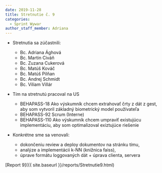 ```yaml
---
date: 2019-11-28
title: Stretnutie č. 9
categories:
  - Sprint Wywar
author_staff_member: Adriana
---
```

- Stretnutia sa zúčastnili:
    - Bc. Adriana Ághová
    - Bc. Martin Civáň
    - Bc. Zuzana Cukerová
    - Bc. Matúš Kováč
    - Bc. Matúš Pilňan
    - Bc. Andrej Schmidt
    - Bc. Viliam Villár
    
- Tím na stretnutú pracoval na US
    - BEHAPASS-18 Ako výskumník chcem extrahovať črty z dát z gest, aby som vytvoril základný biometrický model používateľa
    - BEHAPASS-92 Scrum (Interne)
    - BEHAPASS-110 Ako výskumník chcem umpraviť existujúcu implementáciu, aby som optimalizoval exiztujúce riešenie
- Konkrétne sme sa venovali:
    - dokončeniu review a deploy dokumentov na stránku tímu,
    - analýze a implementácii k-NN (knižnica faiss),
    - úprave formátu loggovaných dát + úprava clienta, servera


[Report 9]({{ site.baseurl }}/reports/Stretnutie9.html)
